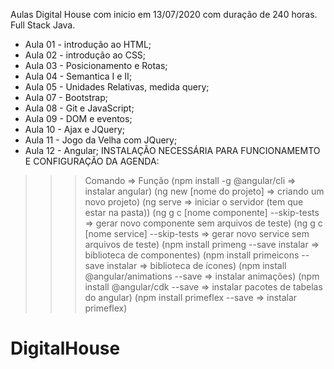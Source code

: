 Aulas Digital House com inicio em 13/07/2020 com duração de 240 horas.
Full Stack Java.

* Aula 01 - introdução ao HTML;
* Aula 02 - introdução ao CSS;
* Aula 03 - Posicionamento e Rotas;
* Aula 04 - Semantica I e II;
* Aula 05 - Unidades Relativas, medida query;
* Aula 07 - Bootstrap;
* Aula 08 - Git e JavaScript;
* Aula 09 - DOM e eventos;
* Aula 10 - Ajax e JQuery;
* Aula 11 - Jogo da Velha com JQuery;
* Aula 12 - Angular;
INSTALAÇÃO NECESSÁRIA PARA FUNCIONAMEMTO E CONFIGURAÇÃO DA AGENDA: 

 >>>Comando                                 =>       Função
(npm install -g @angular/cli             =>       instalar angular)
(ng new [nome do projeto]                =>       criando um novo projeto)
(ng serve                                =>       iniciar o servidor (tem que estar na pasta))
(ng g c [nome componente] --skip-tests   =>       gerar novo componente sem arquivos de teste)
(ng g c [nome service] --skip-tests      =>       gerar novo service sem arquivos de teste)
(npm install primeng --save instalar     =>       biblioteca de componentes)
(npm install primeicons --save instalar  =>       biblioteca de ícones)
(npm install @angular/animations --save  =>       instalar animações)
(npm install @angular/cdk --save         =>       instalar pacotes de tabelas do angular)
(npm install primeflex --save            =>       instalar primeflex)



# DigitalHouse

